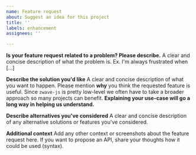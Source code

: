 ```yaml
---
name: Feature request
about: Suggest an idea for this project
title: ''
labels: enhancement
assignees: ''

---
```


**Is your feature request related to a problem? Please describe.**
A clear and concise description of what the problem is. Ex. I'm always frustrated when [...]

**Describe the solution you'd like**
A clear and concise description of what you want to happen. Please mention **why** you think the requested feature is useful. Since `zwave-js` is pretty low-level we often have to take a broader approach so many projects can benefit. **Explaining your use-case will go a long way in helping us understand.**

**Describe alternatives you've considered**
A clear and concise description of any alternative solutions or features you've considered.

**Additional context**
Add any other context or screenshots about the feature request here. If you want to propose an API, share your thoughts how it could be used (syntax).
